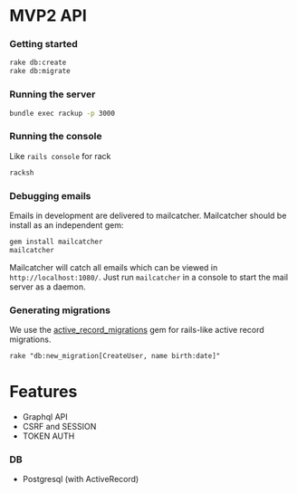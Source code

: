 # MVP2 API

### Getting started

```bash
rake db:create
rake db:migrate
```

### Running the server

```bash
bundle exec rackup -p 3000
```

### Running the console

Like `rails console` for rack

```bash
racksh
```

### Debugging emails

Emails in development are delivered to mailcatcher. Mailcatcher should be install as an independent gem:

```bash
gem install mailcatcher
mailcatcher
```

Mailcatcher will catch all emails which can be viewed in `http://localhost:1080/`. Just run `mailcatcher` in a console to start the mail server as a daemon.


### Generating migrations

We use the [active_record_migrations](https://github.com/rosenfeld/active_record_migrations) gem for rails-like active record migrations.

```
rake "db:new_migration[CreateUser, name birth:date]"
```



# Features
* Graphql API
* CSRF and SESSION
* TOKEN AUTH

### DB
* Postgresql (with ActiveRecord)

